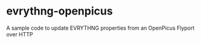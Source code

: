 evrythng-openpicus
==================

A sample code to update EVRYTHNG properties from an OpenPicus Flyport over HTTP
